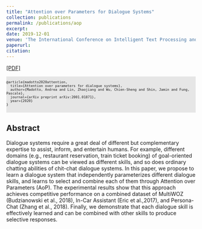 ```yaml
---
title: "Attention over Parameters for Dialogue Systems"
collection: publications
permalink: /publications/aop
excerpt: 
date: 2019-12-01
venue: 'The International Conference on Intelligent Text Processing and Computational Linguistics. (CICLing)'
paperurl: 
citation: 
---
```

[[PDF]]()

<pre style="background-color: rgb(230,230,230);white-space: pre-wrap;">
<font size="1">
@article{madotto2020attention,
  title={Attention over parameters for dialogue systems},
  author={Madotto, Andrea and Lin, Zhaojiang and Wu, Chien-Sheng and Shin, Jamin and Fung, Pascale},
  journal={arXiv preprint arXiv:2001.01871},
  year={2020}
}
</font>
</pre>

## Abstract
Dialogue systems require a great deal of different but complementary expertise to assist, inform, and entertain humans. For example, different domains (e.g., restaurant reservation, train ticket booking) of goal-oriented dialogue systems can be viewed as different skills, and so does ordinary chatting abilities of chit-chat dialogue systems. In this paper, we propose to learn a dialogue system that independently parameterizes different dialogue skills, and learns to select and combine each of them through Attention over Parameters (AoP). The experimental results show that this approach achieves competitive performance on a combined dataset of MultiWOZ (Budzianowski et al., 2018), In-Car Assistant (Eric et al.,2017), and Persona-Chat (Zhang et al., 2018). Finally, we demonstrate that each dialogue skill is effectively learned and can be combined with other skills to produce selective responses. 

